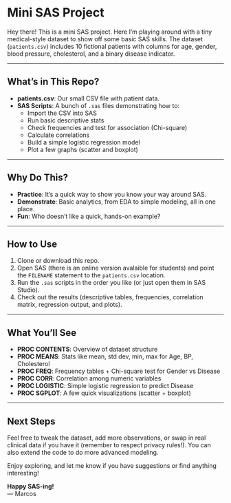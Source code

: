 # Mini SAS Project

Hey there! This is a mini SAS project. Here I’m playing around with a tiny medical-style dataset to show off some basic SAS skills. The dataset (`patients.csv`) includes 10 fictional patients with columns for age, gender, blood pressure, cholesterol, and a binary disease indicator.

---

## What’s in This Repo?

- **patients.csv**: Our small CSV file with patient data.  
- **SAS Scripts**: A bunch of `.sas` files demonstrating how to:  
  - Import the CSV into SAS  
  - Run basic descriptive stats  
  - Check frequencies and test for association (Chi-square)  
  - Calculate correlations  
  - Build a simple logistic regression model  
  - Plot a few graphs (scatter and boxplot)

---

## Why Do This?

- **Practice**: It’s a quick way to show you know your way around SAS.  
- **Demonstrate**: Basic analytics, from EDA to simple modeling, all in one place.  
- **Fun**: Who doesn’t like a quick, hands-on example?

---

## How to Use

1. Clone or download this repo.  
2. Open SAS (there is an online version avalaible for students) and point the `FILENAME` statement to the `patients.csv` location.  
3. Run the `.sas` scripts in the order you like (or just open them in SAS Studio).  
4. Check out the results (descriptive tables, frequencies, correlation matrix, regression output, and plots).

---

## What You’ll See

- **PROC CONTENTS**: Overview of dataset structure  
- **PROC MEANS**: Stats like mean, std dev, min, max for Age, BP, Cholesterol  
- **PROC FREQ**: Frequency tables + Chi-square test for Gender vs Disease  
- **PROC CORR**: Correlation among numeric variables  
- **PROC LOGISTIC**: Simple logistic regression to predict Disease  
- **PROC SGPLOT**: A few quick visualizations (scatter + boxplot)

---

## Next Steps

Feel free to tweak the dataset, add more observations, or swap in real clinical data if you have it (remember to respect privacy rules!). You can also extend the code to do more advanced modeling.

Enjoy exploring, and let me know if you have suggestions or find anything interesting!

**Happy SAS-ing!**  
— Marcos
